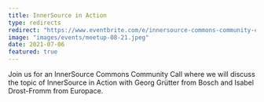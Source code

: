 ```yaml
---
title: InnerSource in Action
type: redirects
redirect: "https://www.eventbrite.com/e/innersource-commons-community-call-innersource-in-action-tickets-161634092923?aff=ebdsoporgprofile"
image: "images/events/meetup-08-21.jpeg"
date: 2021-07-06
featured: true
---
```


Join us for an InnerSource Commons Community Call where we will discuss the topic of InnerSource in Action with Georg Grütter from Bosch and Isabel Drost-Fromm from Europace.
